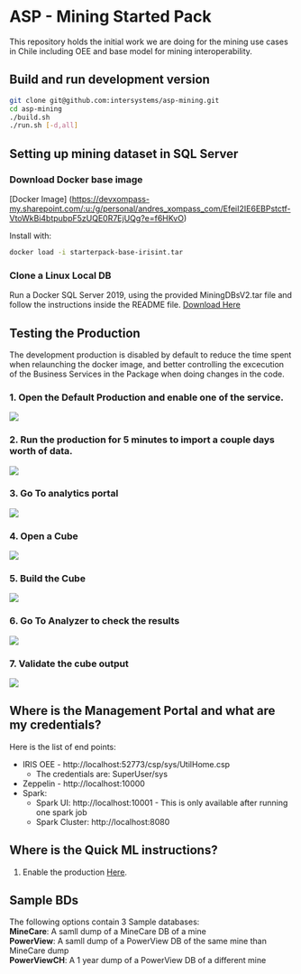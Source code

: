 # ASP - Mining Started Pack

This repository holds the initial work we are doing for the mining use cases in Chile including OEE and base model for mining interoperability.

## Build and run development version

```bash
git clone git@github.com:intersystems/asp-mining.git
cd asp-mining
./build.sh
./run.sh [-d,all]
```

## Setting up mining dataset in SQL Server

### Download Docker base image
[Docker Image] (https://devxompass-my.sharepoint.com/:u:/g/personal/andres_xompass_com/EfeiI2IE6EBPstctf-VtoWkBi4btpubpF5zUQE0R7EjUQg?e=f6HKvO)

Install with:
```bash
docker load -i starterpack-base-irisint.tar
```

###  Clone a Linux Local DB
Run a Docker SQL Server 2019, using the provided MiningDBsV2.tar file and follow the instructions inside the README file. [Download Here](https://devxompass-my.sharepoint.com/:u:/g/personal/andres_xompass_com/EZEqZkotoS1Hgis7J5skeIYBApzKJoxoZVhGnCr5F-J-Gw?e=OX1zvY)

## Testing the Production
The development production is disabled by default to reduce the time spent when relaunching the docker image, and better controlling the excecution of the Business Services in the Package when doing changes in the code.

### 1. Open the Default Production and enable one of the service.
![](https://github.com/intersystems/asp-mining/blob/master/res/img/i1.png)
### 2. Run the production for 5 minutes to import a couple days worth of data.
![](https://github.com/intersystems/asp-mining/blob/master/res/img/i2.png)
### 3. Go To analytics portal
![](https://github.com/intersystems/asp-mining/blob/master/res/img/i3.png)
### 4. Open a Cube
![](https://github.com/intersystems/asp-mining/blob/master/res/img/i4.png)
### 5. Build the Cube
![](https://github.com/intersystems/asp-mining/blob/master/res/img/i7.png)
### 6. Go To Analyzer to check the results
![](https://github.com/intersystems/asp-mining/blob/master/res/img/i5.png)
### 7. Validate the cube output
![](https://github.com/intersystems/asp-mining/blob/master/res/img/i6.png)



## Where is the Management Portal and what are my credentials?

Here is the list of end points:
* IRIS OEE - http://localhost:52773/csp/sys/UtilHome.csp
  * The credentials are: SuperUser/sys
* Zeppelin - http://localhost:10000
* Spark:
  * Spark UI: http://localhost:10001 - This is only available after running one spark job
  * Spark Cluster: http://localhost:8080

## Where is the Quick ML instructions?

1. Enable the production
[Here](QUICKML.md).

## Sample BDs
The following options contain 3 Sample databases:  
**MineCare**: A samll dump of a MineCare DB of a mine  
**PowerView**: A samll dump of a PowerView DB of the same mine than MineCare dump  
**PowerViewCH**: A 1 year dump of a PowerView DB of a different mine  

